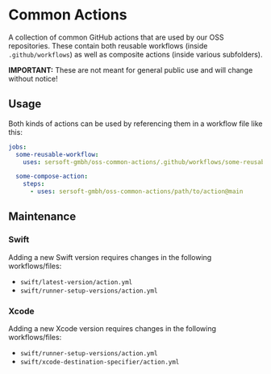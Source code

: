 # Common Actions

A collection of common GitHub actions that are used by our OSS repositories.
These contain both reusable workflows (inside `.github/workflows`) as well as composite actions (inside various subfolders).

**IMPORTANT:** These are not meant for general public use and will change without notice!

## Usage

Both kinds of actions can be used by referencing them in a workflow file like this:

```yaml
jobs:
  some-reusable-workflow:
    uses: sersoft-gmbh/oss-common-actions/.github/workflows/some-reusable-workflow.yml@main

  some-compose-action:
    steps:
      - uses: sersoft-gmbh/oss-common-actions/path/to/action@main
```
## Maintenance

### Swift

Adding a new Swift version requires changes in the following workflows/files:

- `swift/latest-version/action.yml`
- `swift/runner-setup-versions/action.yml`

### Xcode

Adding a new Xcode version requires changes in the following workflows/files:

- `swift/runner-setup-versions/action.yml`
- `swift/xcode-destination-specifier/action.yml`
